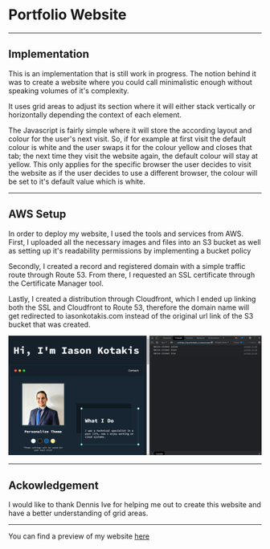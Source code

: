 <h1> Portfolio Website </h1> 

<hr>

<h2> Implementation </h2> 
<p> This is an implementation that is still work in progress. The notion behind it was to create a website where you could call minimalistic enough without speaking volumes of it's complexity. </p> 
<p> It uses grid areas to adjust its section where it will either stack vertically or horizontally depending the context of each element. </p> 
<p> The Javascript is fairly simple where it will store the according layout and colour for the user's next visit. So, if for example at first visit the default colour is white and the user swaps it for the colour yellow and closes that tab; the next time they visit the website again, the default colour will stay at yellow. This only applies for the specific browser the user decides to visit the website as if the user decides to use a different browser, the colour will be set to it's default value which is white. </p> 

<hr>

<h2>AWS Setup</h2>
<p>In order to deploy my website, I used the tools and services from AWS. First, I uploaded all the necessary images and files into an S3 bucket as well as setting up it's readability permissions by implementing a bucket policy</p>
<p>Secondly, I created a record and registered domain with a simple traffic route through Route 53. From there, I requested an SSL certificate through the Certificate Manager tool.</p>
<p>Lastly, I created a distribution through Cloudfront, which I ended up linking both the SSL and Cloudfront to Route 53, therefore the domain name will get redirected to iasonkotakis.com instead of the original url link of the S3 bucket that was created.</p>

<img src="https://github.com/IasonKotakis/Iason-Kotakis-Website/blob/docs/images/config%20js%20action.png"><img>

<hr>

<h2> Ackowledgement </h2> 
<p> I would like to thank Dennis Ive for helping me out to create this website and have a better understanding of grid areas.</p>

<hr>

<p> You can find a preview of my website <a href="https://iasonkotakis.com">here</a>

